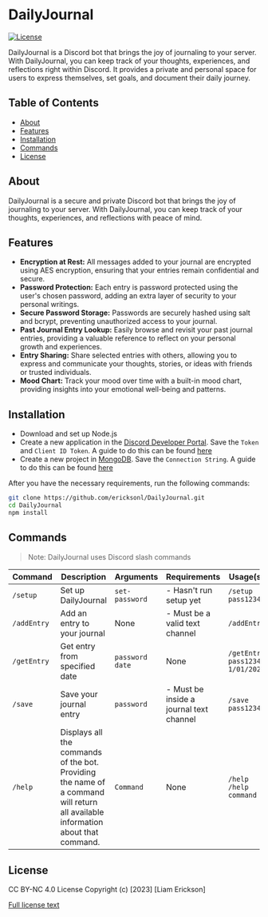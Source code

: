 # DailyJournal
[![License](https://img.shields.io/badge/License-CC%20BY--NC%204.0-blue.svg)](https://github.com/ericksonl/DailyJournal/blob/main/LICENSE)

DailyJournal is a Discord bot that brings the joy of journaling to your server. With DailyJournal, you can keep track of your thoughts, experiences, and reflections right within Discord. It provides a private and personal space for users to express themselves, set goals, and document their daily journey.

## Table of Contents

- [About](#about)
- [Features](#features)
- [Installation](#installation)
- [Commands](#commands)
- [License](#license)

## About

DailyJournal is a secure and private Discord bot that brings the joy of journaling to your server. With DailyJournal, you can keep track of your thoughts, experiences, and reflections with peace of mind.

## Features

* **Encryption at Rest:** All messages added to your journal are encrypted using AES encryption, ensuring that your entries remain confidential and secure.
* **Password Protection:** Each entry is password protected using the user's chosen password, adding an extra layer of security to your personal writings.
* **Secure Password Storage:** Passwords are securely hashed using salt and bcrypt, preventing unauthorized access to your journal.
* **Past Journal Entry Lookup:** Easily browse and revisit your past journal entries, providing a valuable reference to reflect on your personal growth and experiences.
* **Entry Sharing:** Share selected entries with others, allowing you to express and communicate your thoughts, stories, or ideas with friends or trusted individuals.
* **Mood Chart:** Track your mood over time with a built-in mood chart, providing insights into your emotional well-being and patterns.

## Installation

* Download and set up Node.js
* Create a new application in the [Discord Developer Portal](https://discord.com/developers/applications). Save the `Token` and `Client ID Token`. A guide to do this can be found [here](https://developer.twitter.com/en/docs/projects/overview#:~:text=To%20create%20a%20Project%2C%20click,%2C%20description%2C%20and%20use%20case.)
* Create a new project in [MongoDB](https://cloud.mongodb.com/). Save the `Connection String`. A guide to do this can be found [here](https://www.mongodb.com/docs/cloud-manager/tutorial/manage-projects/)

After you have the necessary requirements, run the following commands:

```sh
git clone https://github.com/ericksonl/DailyJournal.git
cd DailyJournal
npm install
```

## Commands

> Note: DailyJournal uses Discord slash commands

| Command | Description | Arguments | Requirements | Usage(s) |
| --- | --- | --- | --- | --- |
| `/setup` | Set up DailyJournal | `set-password` | - Hasn't run setup yet | `/setup pass1234`
| `/addEntry` | Add an entry to your journal | None | - Must be a valid text channel | `/addEntry`
| `/getEntry` | Get entry from specified date | `password` <br /> `date` | None | `/getEntry pass1234 1/01/2020`
| `/save` | Save your journal entry | `password` | - Must be inside a journal text channel | `/save pass1234`
| `/help` | Displays all the commands of the bot. <br /> Providing the name of a command will return all available information about that command. | `Command` | None | `/help` <br /> `/help command`

## License

CC BY-NC 4.0 License
Copyright (c) [2023] [Liam Erickson]

[Full license text](https://github.com/ericksonl/DailyJournal/blob/main/LICENSE)
